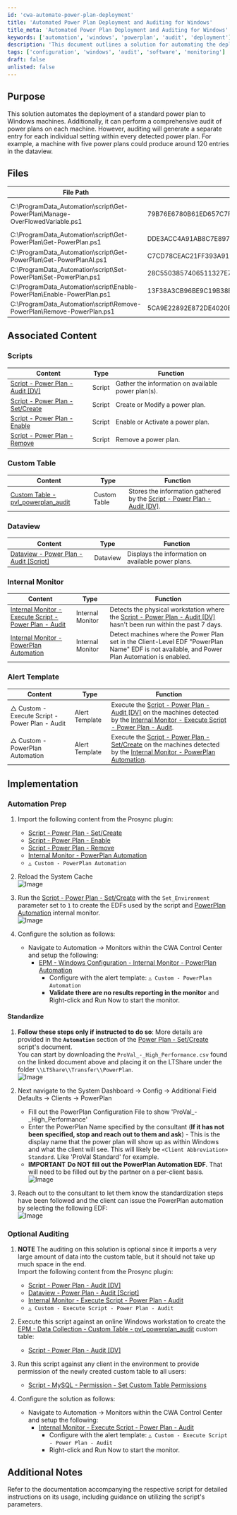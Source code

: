 ```yaml
---
id: 'cwa-automate-power-plan-deployment'
title: 'Automated Power Plan Deployment and Auditing for Windows'
title_meta: 'Automated Power Plan Deployment and Auditing for Windows'
keywords: ['automation', 'windows', 'powerplan', 'audit', 'deployment']
description: 'This document outlines a solution for automating the deployment of a standard power plan to Windows machines, including the ability to audit existing power plans. It provides detailed implementation steps, associated scripts, and monitors to ensure effective power management across systems.'
tags: ['configuration', 'windows', 'audit', 'software', 'monitoring']
draft: false
unlisted: false
---
```

## Purpose

This solution automates the deployment of a standard power plan to Windows machines. Additionally, it can perform a comprehensive audit of power plans on each machine. However, auditing will generate a separate entry for each individual setting within every detected power plan. For example, a machine with five power plans could produce around 120 entries in the dataview.

## Files

| File Path                                                                 | File Hash (SHA256)                                                                                       | File Hash (MD5)          | Script                                                                                     |
|---------------------------------------------------------------------------|----------------------------------------------------------------------------------------------------------|---------------------------|--------------------------------------------------------------------------------------------|
| C:\ProgramData\_Automation\script\Get-PowerPlan\Manage-OverFlowedVariable.ps1 | 79B76E6780B61ED657C7FC07C5C0D9A0662165066D5BAD95D9D672513BADD674 | 12B41CDBC04010E638D3FFB8A4BDB1D6 | [Script - OverFlowedVariable - SQL Insert - Execute](https://proval.itglue.com/DOC-5078775-10546355) |
| C:\ProgramData\_Automation\script\Get-PowerPlan\Get-PowerPlan.ps1         | DDE3ACC4A91AB8C7E8971A673AC07B8F4B3B34FA8DAD5849E156C5E6A80DFDF8 | AE0FAF82228693C611F4578564FE353C | [Script - Power Plan - Audit [DV]](https://proval.itglue.com/DOC-5078775-15053771) |
| C:\ProgramData\_Automation\script\Get-PowerPlan\Get-PowerPlanAI.ps1      | C7CD78CEAC21FF393A913B266CB5C0EC12CEA8E364FA0AD346C287C272463992 | 3AFF43D2532BA4AA1D6DB604F613C8EE | [Script - Power Plan - Audit [DV]](https://proval.itglue.com/DOC-5078775-15053771) |
| C:\ProgramData\_Automation\script\Set-PowerPlan\Set-PowerPlan.ps1        | 28C5503857406511327E72114784F559799CEBFE96A6D323FAA2A25F56F8488C | 7882C5890DCDFA7CE81DD62AB093A1F8 | [Script - Power Plan - Set/Create](https://proval.itglue.com/DOC-5078775-15053772) |
| C:\ProgramData\_Automation\script\Enable-PowerPlan\Enable-PowerPlan.ps1  | 13F38A3CB96BE9C19B38ED09A1175852B33713DE43368B84867A7999D202F6F3 | 59BB9E9FB16FD5E53EB657D0F02ED9A8 | [Script - Power Plan - Enable](https://proval.itglue.com/DOC-5078775-15053777) |
| C:\ProgramData\_Automation\script\Remove-PowerPlan\Remove-PowerPlan.ps1  | 5CA9E22892E872DE4020E41E6BB4840CD47BBDBBFB4002D6D622E7828D63E64F | D1A1BB2B61D2507BF59E10CB23D140E8 | [Script - Power Plan - Remove](https://proval.itglue.com/DOC-5078775-15053778) |

## Associated Content

### Scripts

| Content                                                                 | Type   | Function                                        |
|-------------------------------------------------------------------------|--------|------------------------------------------------|
| [Script - Power Plan - Audit [DV]](https://proval.itglue.com/DOC-5078775-15053771) | Script | Gather the information on available power plan(s). |
| [Script - Power Plan - Set/Create](https://proval.itglue.com/DOC-5078775-15053772) | Script | Create or Modify a power plan.                  |
| [Script - Power Plan - Enable](https://proval.itglue.com/DOC-5078775-15053777) | Script | Enable or Activate a power plan.                |
| [Script - Power Plan - Remove](https://proval.itglue.com/DOC-5078775-15053778) | Script | Remove a power plan.                            |

### Custom Table

| Content                                                                 | Type         | Function                                                                                      |
|-------------------------------------------------------------------------|--------------|-----------------------------------------------------------------------------------------------|
| [Custom Table - pvl_powerplan_audit](https://proval.itglue.com/DOC-5078775-15054015) | Custom Table | Stores the information gathered by the [Script - Power Plan - Audit [DV]](https://proval.itglue.com/DOC-5078775-15053771). |

### Dataview

| Content                                                              | Type     | Function                                      |
|----------------------------------------------------------------------|----------|-----------------------------------------------|
| [Dataview - Power Plan - Audit [Script]](https://proval.itglue.com/DOC-5078775-15053779) | Dataview | Displays the information on available power plans. |

### Internal Monitor

| Content                                                                 | Type            | Function                                                                                                                              |
|-------------------------------------------------------------------------|-----------------|---------------------------------------------------------------------------------------------------------------------------------------|
| [Internal Monitor - Execute Script - Power Plan - Audit](https://proval.itglue.com/DOC-5078775-15053780) | Internal Monitor | Detects the physical workstation where the [Script - Power Plan - Audit [DV]](https://proval.itglue.com/DOC-5078775-15053771) hasn't been run within the past 7 days. |
| [Internal Monitor - PowerPlan Automation](https://proval.itglue.com/DOC-5078775-16980557) | Internal Monitor | Detect machines where the Power Plan set in the Client-Level EDF "PowerPlan Name" EDF is not available, and Power Plan Automation is enabled. |

### Alert Template

| Content                                                  | Type         | Function                                                                                                                       |
|---------------------------------------------------------|--------------|-------------------------------------------------------------------------------------------------------------------------------|
| △ Custom - Execute Script - Power Plan - Audit          | Alert Template | Execute the [Script - Power Plan - Audit [DV]](https://proval.itglue.com/DOC-5078775-15053771) on the machines detected by the [Internal Monitor - Execute Script - Power Plan - Audit](https://proval.itglue.com/DOC-5078775-15053780). |
| △ Custom - PowerPlan Automation                          | Alert Template | Execute the [Script - Power Plan - Set/Create](https://proval.itglue.com/DOC-5078775-15053772) on the machines detected by the [Internal Monitor - PowerPlan Automation](https://proval.itglue.com/DOC-5078775-16980557). |

## Implementation

### Automation Prep

1. Import the following content from the Prosync plugin:
   - [Script - Power Plan - Set/Create](https://proval.itglue.com/DOC-5078775-15053772)
   - [Script - Power Plan - Enable](https://proval.itglue.com/DOC-5078775-15053777)
   - [Script - Power Plan - Remove](https://proval.itglue.com/DOC-5078775-15053778)
   - [Internal Monitor - PowerPlan Automation](https://proval.itglue.com/DOC-5078775-16980557)
   - `△ Custom - PowerPlan Automation`

2. Reload the System Cache  
   ![Image](..\..\static\img\Power-Plan-Management\image_1.png)

3. Run the [Script - Power Plan - Set/Create](https://proval.itglue.com/DOC-5078775-15053772) with the `Set_Environment` parameter set to `1` to create the EDFs used by the script and [PowerPlan Automation](https://proval.itglue.com/DOC-5078775-16980557) internal monitor.  
   ![Image](..\..\static\img\Power-Plan-Management\image_2.png)

4. Configure the solution as follows:  
   - Navigate to Automation → Monitors within the CWA Control Center and setup the following:
     - [EPM - Windows Configuration - Internal Monitor - PowerPlan Automation](https://proval.itglue.com/DOC-5078775-16980557)
       - Configure with the alert template: `△ Custom - PowerPlan Automation`
       - **Validate there are no results reporting in the monitor** and Right-click and Run Now to start the monitor.

#### Standardize

1. **Follow these steps only if instructed to do so**: More details are provided in the **`Automation`** section of the [Power Plan - Set/Create](https://proval.itglue.com/DOC-5078775-15053772) script's document.  
   You can start by downloading the `ProVal_-_High_Performance.csv` found on the linked document above and placing it on the LTShare under the folder `\\LTShare\\Transfer\\PowerPlan`.  
   ![Image](..\..\static\img\Power-Plan-Management\image_3.png)

2. Next navigate to the System Dashboard → Config → Additional Field Defaults → Clients → PowerPlan
   - Fill out the PowerPlan Configuration File to show 'ProVal_-_High_Performance'
   - Enter the PowerPlan Name specified by the consultant (**If it has not been specified, stop and reach out to them and ask**) - This is the display name that the power plan will show up as within Windows and what the client will see. This will likely be `<Client Abbreviation> Standard`. Like 'ProVal Standard' for example.
   - **IMPORTANT** **Do NOT fill out the PowerPlan Automation EDF**. That will need to be filled out by the partner on a per-client basis.  
   ![Image](..\..\static\img\Power-Plan-Management\image_4.png)

3. Reach out to the consultant to let them know the standardization steps have been followed and the client can issue the PowerPlan automation by selecting the following EDF:  
   ![Image](..\..\static\img\Power-Plan-Management\image_5.png)

### Optional Auditing

1. **NOTE** The auditing on this solution is optional since it imports a very large amount of data into the custom table, but it should not take up much space in the end.  
   Import the following content from the Prosync plugin:
   - [Script - Power Plan - Audit [DV]](https://proval.itglue.com/DOC-5078775-15053771)
   - [Dataview - Power Plan - Audit [Script]](https://proval.itglue.com/DOC-5078775-15053779)
   - [Internal Monitor - Execute Script - Power Plan - Audit](https://proval.itglue.com/DOC-5078775-15053780)
   - `△ Custom - Execute Script - Power Plan - Audit`

2. Execute this script against an online Windows workstation to create the [EPM - Data Collection - Custom Table - pvl_powerplan_audit](https://proval.itglue.com/DOC-5078775-15054015) custom table:  
   - [Script - Power Plan - Audit [DV]](https://proval.itglue.com/DOC-5078775-15053771)

3. Run this script against any client in the environment to provide permission of the newly created custom table to all users:  
   - [Script - MySQL - Permission - Set Custom Table Permissions](https://proval.itglue.com/DOC-5078775-8056027)

4. Configure the solution as follows:  
   - Navigate to Automation → Monitors within the CWA Control Center and setup the following:
     - [Internal Monitor - Execute Script - Power Plan - Audit](https://proval.itglue.com/DOC-5078775-15053780)
       - Configure with the alert template: `△ Custom - Execute Script - Power Plan - Audit`
       - Right-click and Run Now to start the monitor.

## Additional Notes

Refer to the documentation accompanying the respective script for detailed instructions on its usage, including guidance on utilizing the script's parameters.


